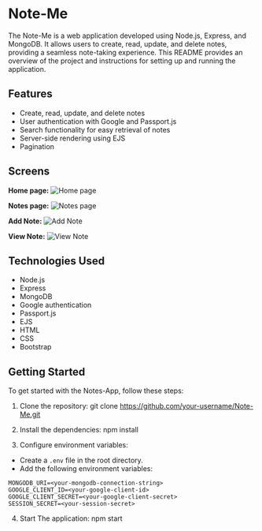 # Note-Me

The Note-Me is a web application developed using Node.js, Express, and MongoDB. It allows users to create, read, update, and delete notes, providing a seamless note-taking experience. This README provides an overview of the project and instructions for setting up and running the application.

## Features

- Create, read, update, and delete notes
- User authentication with Google and Passport.js
- Search functionality for easy retrieval of notes
- Server-side rendering using EJS
- Pagination

## Screens

**Home page:**
![Home page](https://github.com/Ahmedhossamdev/NotesApp/assets/99441866/3cfcfe90-28e0-4e5b-835d-0511b0c0fddd)

**Notes page:**
![Notes page](https://github.com/Ahmedhossamdev/NotesApp/assets/99441866/5602b98b-a935-4f39-aaf1-72f58982418a)

**Add Note:**
![Add Note](https://github.com/Ahmedhossamdev/NotesApp/assets/99441866/2f01d795-5271-4890-8c31-2388aa27e118)

**View Note:**
![View Note](https://github.com/Ahmedhossamdev/NotesApp/assets/99441866/8d6f3019-1a3f-4428-90d2-8220f19674fa)

## Technologies Used

- Node.js
- Express
- MongoDB
- Google authentication
- Passport.js
- EJS
- HTML
- CSS
- Bootstrap

## Getting Started

To get started with the Notes-App, follow these steps:

1. Clone the repository:
git clone https://github.com/your-username/Note-Me.git

2. Install the dependencies:
npm install


3. Configure environment variables:

- Create a `.env` file in the root directory.
- Add the following environment variables:

```plaintext
MONGODB_URI=<your-mongodb-connection-string>
GOOGLE_CLIENT_ID=<your-google-client-id>
GOOGLE_CLIENT_SECRET=<your-google-client-secret>
SESSION_SECRET=<your-session-secret>
```
4. Start The application:
npm start

